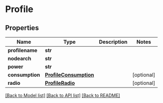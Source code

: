 # Profile

## Properties
Name | Type | Description | Notes
------------ | ------------- | ------------- | -------------
**profilename** | **str** |  | 
**nodearch** | **str** |  | 
**power** | **str** |  | 
**consumption** | [**ProfileConsumption**](ProfileConsumption.md) |  | [optional] 
**radio** | [**ProfileRadio**](ProfileRadio.md) |  | [optional] 

[[Back to Model list]](../README.md#documentation-for-models) [[Back to API list]](../README.md#documentation-for-api-endpoints) [[Back to README]](../README.md)


